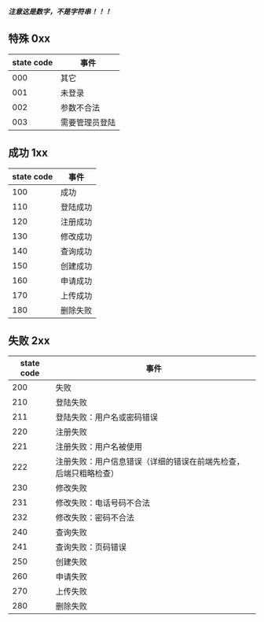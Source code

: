 ***注意这是数字，不是字符串！！！***

## 特殊 0xx

| state code | 事件           |
| ---------- | -------------- |
| 000        | 其它           |
| 001        | 未登录         |
| 002        | 参数不合法     |
| 003        | 需要管理员登陆 |

## 成功 1xx

| state code | 事件     |
| ---------- | -------- |
| 100        | 成功     |
| 110        | 登陆成功 |
| 120        | 注册成功 |
| 130        | 修改成功 |
| 140        | 查询成功 |
| 150        | 创建成功 |
| 160        | 申请成功 |
| 170        | 上传成功 |
| 180        | 删除失败 |



## 失败 2xx

| state code | 事件                                                         |
| ---------- | ------------------------------------------------------------ |
| 200        | 失败                                                         |
| 210        | 登陆失败                                                     |
| 211        | 登陆失败：用户名或密码错误                                   |
| 220        | 注册失败                                                     |
| 221        | 注册失败：用户名被使用                                       |
| 222        | 注册失败：用户信息错误（详细的错误在前端先检查，后端只粗略检查） |
| 230        | 修改失败                                                     |
| 231        | 修改失败：电话号码不合法                                     |
| 232        | 修改失败：密码不合法                                         |
| 240        | 查询失败                                                     |
| 241        | 查询失败：页码错误                                           |
| 250        | 创建失败                                                     |
| 260        | 申请失败                                                     |
| 270        | 上传失败                                                     |
| 280        | 删除失败                                                     |

